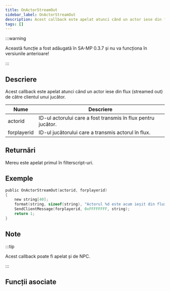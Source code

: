 ```yaml
---
title: OnActorStreamOut
sidebar_label: OnActorStreamOut
description: Acest callback este apelat atunci când un actor iese din flux (streamed out) de către clientul unui jucător.
tags: []
---
```


:::warning

Această funcție a fost adăugată în SA-MP 0.3.7 și nu va funcționa în versiunile anterioare!

:::

## Descriere

Acest callback este apelat atunci când un actor iese din flux (streamed out) de către clientul unui jucător.

| Nume        | Descriere                                                    |
| ----------- | ------------------------------------------------------------ |
| actorid     | ID-ul actorului care a fost transmis în flux pentru jucător. |
| forplayerid | ID-ul jucătorului care a transmis actorul în flux.           |

## Returnări

Mereu este apelat primul în filterscript-uri.

## Exemple

```c
public OnActorStreamOut(actorid, forplayerid)
{
    new string[40];
    format(string, sizeof(string), "Actorul %d este acum ieșit din flux.", actorid);
    SendClientMessage(forplayerid, 0xFFFFFFFF, string);
    return 1;
}
```

## Note

:::tip

Acest callback poate fi apelat și de NPC.

:::

## Funcții asociate
